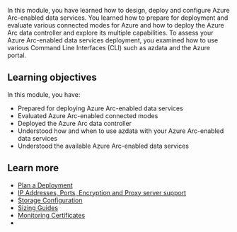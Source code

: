 In this module, you have learned how to design, deploy and configure Azure Arc-enabled data services. You learned how to prepare for deployment and evaluate various connected modes for Azure and how to deploy the Azure Arc data controller and explore its multiple capabilities. To assess your Azure Arc-enabled data services deployment, you examined how to use various Command Line Interfaces (CLI) such as azdata and the Azure portal.

## Learning objectives

In this module, you have:

- Prepared for deploying Azure Arc-enabled data services
- Evaluated Azure Arc-enabled connected modes
- Deployed the Azure Arc data controller
- Understood how and when to use azdata with your Azure Arc-enabled data services
- Understood the available Azure Arc-enabled data services

## Learn more

- [Plan a Deployment](/azure/azure-arc/data/plan-azure-arc-data-services)
- [IP Addresses, Ports, Encryption and Proxy server support](/azure/azure-arc/data/connectivity#details-on-internet-addresses-ports-encryption-and-proxy-server-support)
- [Storage Configuration](/azure/azure-arc/data/storage-configuration)
- [Sizing Guides](/azure/azure-arc/data/sizing-guidance)
- [Monitoring Certificates](/azure/azure-arc/data/monitor-certificates)
- 